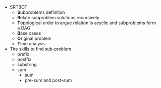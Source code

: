 - SRTBOT
  - **S**ubproblems definition
  - **R**elate subproblem solutions recursively
  - **T**opological order to argue relation is acyclic and subproblems form a DAG
  - **B**ase cases
  - **O**riginal problem
  - **T**ime analysis
- The skills to find sub-problem
  - prefix
  - postfix
  - substring
  - sum
    - sum
    - pre-sum and post-sum
